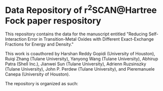 # Data Repository of r<sup>2</sup>SCAN@Hartree Fock paper respository 


This repository contains the data for the manuscript entitled "Reducing Self-Interaction Error in Transition-Metal Oxides with Different Exact-Exchange Fractions for Energy and Density."

This work is coauthored by Harshan Reddy Gopidi (University of Houston), Ruiqi Zhang  (Tulane University), Yanyong Wang (Tulane University), Abhirup Patra (Shell Inc.), Jianwei Sun (Tulane University), Adrienn Ruzsinszky (Tulane University), John P. Perdew (Tulane University), and Pieremanuele Canepa (University of Houston). 

The repository is organized as such: 
